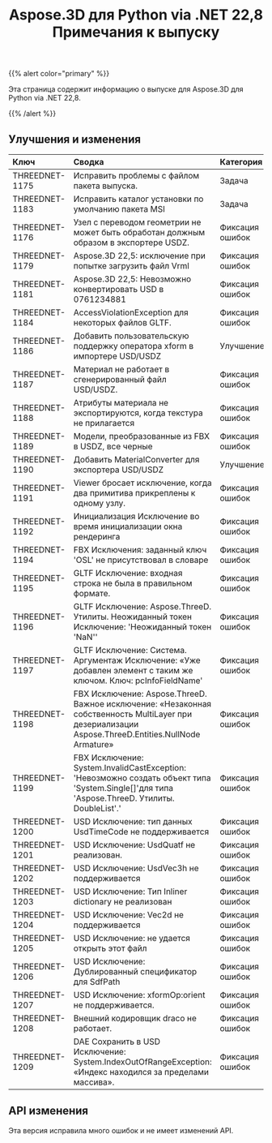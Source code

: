﻿---
title: Aspose.3D для Python via .NET 22,8 Примечания к выпуску
type: docs
weight: 5
url: /ru/python-net/aspose-3d-for-python-net-22-8-release-notes/
description: Примечания к выпуску Aspose.3D для Python via .NET 22,8.
---
{{% alert color="primary" %}}

Эта страница содержит информацию о выпуске для Aspose.3D для Python via .NET 22,8.

{{% /alert %}}
## **Улучшения и изменения**

|**Ключ**|**Сводка**|**Категория**|
|:- |:- |:- |
|THREEDNET-1175 |Исправить проблемы с файлом пакета выпуска.|Задача|
|THREEDNET-1183 |Исправить каталог установки по умолчанию пакета MSI|Задача|
|THREEDNET-1176 |Узел с переводом геометрии не может быть обработан должным образом в экспортере USDZ.|Фиксация ошибок|
|THREEDNET-1179 |Aspose.3D 22,5: исключение при попытке загрузить файл Vrml|Фиксация ошибок|
|THREEDNET-1181 |Aspose.3D 22,5: Невозможно конвертировать USD в 0761234881|Фиксация ошибок|
|THREEDNET-1184 |AccessViolationException для некоторых файлов GLTF.|Фиксация ошибок|
|THREEDNET-1186 |Добавить пользовательскую поддержку оператора xform в импортере USD/USDZ|Улучшение|
|THREEDNET-1187 |Материал не работает в сгенерированный файл USD/USDZ.|Фиксация ошибок|
|THREEDNET-1188 |Атрибуты материала не экспортируются, когда текстура не прилагается|Фиксация ошибок|
|THREEDNET-1189 |Модели, преобразованные из FBX в USDZ, все черные|Фиксация ошибок|
|THREEDNET-1190 |Добавить MaterialConverter для экспортера USD/USDZ|Улучшение|
|THREEDNET-1191 |Viewer бросает исключение, когда два примитива прикреплены к одному узлу.|Фиксация ошибок|
|THREEDNET-1192 |Инициализация Исключение во время инициализации окна рендеринга|Фиксация ошибок|
|THREEDNET-1194 |FBX Исключения: заданный ключ 'OSL' не присутствовал в словаре|Фиксация ошибок|
|THREEDNET-1195 |GLTF Исключение: входная строка не была в правильном формате.|Фиксация ошибок|
|THREEDNET-1196 |GLTF Исключение: Aspose.ThreeD. Утилиты. Неожиданный токен Исключение: 'Неожиданный токен 'NaN''|Фиксация ошибок|
|THREEDNET-1197 |GLTF Исключение: Система. Аргументаж Исключение: «Уже добавлен элемент с таким же ключом. Ключ: pcInfoFieldName'|Фиксация ошибок|
|THREEDNET-1198 |FBX Исключение: Aspose.ThreeD. Важное исключение: «Незаконная собственность MultiLayer при дезериализации Aspose.ThreeD.Entities.NullNode Armature»|Фиксация ошибок|
|THREEDNET-1199 |FBX Исключение: System.InvalidCastException: 'Невозможно создать объект типа 'System.Single[]'для типа 'Aspose.ThreeD. Утилиты. DoubleList'.'|Фиксация ошибок|
|THREEDNET-1200 |USD Исключение: тип данных UsdTimeCode не поддерживается|Фиксация ошибок|
|THREEDNET-1201 |USD Исключение: UsdQuatf не реализован.|Фиксация ошибок|
|THREEDNET-1202 |USD Исключение: UsdVec3h не поддерживается|Фиксация ошибок|
|THREEDNET-1203 |USD Исключение: Тип Inliner dictionary не реализован|Фиксация ошибок|
|THREEDNET-1204 |USD Исключение: Vec2d не поддерживается|Фиксация ошибок|
|THREEDNET-1205 |USD Исключение: не удается открыть этот файл|Фиксация ошибок|
|THREEDNET-1206 |USD Исключение: Дублированный спецификатор для SdfPath|Фиксация ошибок|
|THREEDNET-1207 |USD Исключение: xformOp:orient не поддерживается.|Фиксация ошибок|
|THREEDNET-1208 |Внешний кодировщик draco не работает.|Фиксация ошибок|
|THREEDNET-1209 |DAE Сохранить в USD Исключение: System.IndexOutOfRangeException: «Индекс находился за пределами массива».|Фиксация ошибок|



## API изменения ##

Эта версия исправила много ошибок и не имеет изменений API.
		
		





